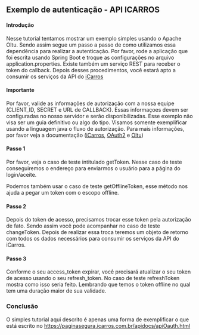 ## Exemplo de autenticação  - API ICARROS


#### Introdução

Nesse tutorial tentamos mostrar um exemplo simples usando o Apache Oltu. Sendo assim segue um passo a passo de como utilizamos essa dependência para realizar a autenticação.
Por favor, rode a aplicação que foi escrita usando Spring Boot e troque as configurações no arquivo application.properties.
Existe também um serviço REST para receber o token do callback. 
Depois desses procedimentos, você estará apto a consumir os serviços da API do [iCarros](https://www.icarros.com.br/apidocs/)



#### Importante

Por favor, valide as informações de autorização com a nossa equipe (CLIENT_ID, SECRET e URL de CALLBACK). Essas informaçoes devem
ser configuradas no nosso servidor e serão disponibilizadas.
Esse exemplo não visa ser um guia definitivo ou algo do tipo. Visamos somente exemplificar usando a linguagem java o fluxo de autorização.
Para mais informações, por favor veja a documentação ([iCarros](https://www.icarros.com.br/apidocs/apiOauth.html), [OAuth2](https://oauth.net/2/) e [Oltu](https://oltu.apache.org/))





#### Passo 1 

Por favor, veja o caso de teste intitulado getToken. Nesse caso de teste conseguiremos o endereço para enviarmos o usuário para a página do login/aceite.

Podemos também usar o caso de teste getOfflineToken, esse método nos ajuda a pegar um token com o escopo offline.


#### Passo 2

Depois do token de acesso, precisamos trocar esse token pela autorização de fato. Sendo assim você pode acompanhar no caso de teste changeToken. Depois de realizar essa troca teremos um objeto de retorno com todos os dados necessários para consumir os serviços da API do iCarros.


#### Passo 3 

Conforme o seu access_token expirar, você precisará atualizar o seu token de acesso usando o seu refresh_token. No caso de teste refreshToken mostra como isso seria feito. Lembrando que temos o token offline no qual tem uma duração maior de sua validade.



### Conclusão

O simples tutorial aqui descrito é apenas uma forma de exemplificar o que está escrito no https://paginasegura.icarros.com.br/apidocs/apiOauth.html




